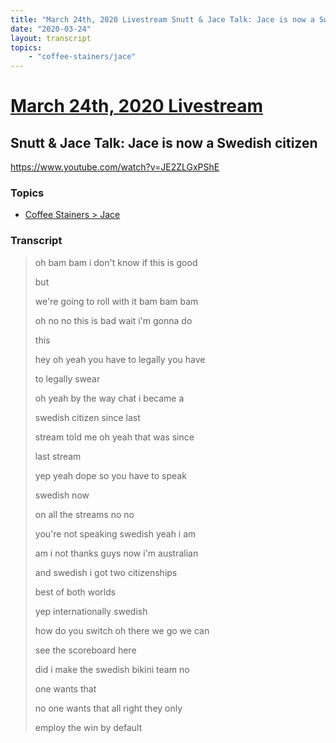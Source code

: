 ```yaml
---
title: "March 24th, 2020 Livestream Snutt & Jace Talk: Jace is now a Swedish citizen"
date: "2020-03-24"
layout: transcript
topics:
    - "coffee-stainers/jace"
---
```

# [March 24th, 2020 Livestream](../2020-03-24.md)
## Snutt & Jace Talk: Jace is now a Swedish citizen
https://www.youtube.com/watch?v=JE2ZLGxPShE

### Topics
* [Coffee Stainers > Jace](../topics/coffee-stainers/jace.md)

### Transcript

> oh bam bam i don't know if this is good
> 
> but
> 
> we're going to roll with it bam bam bam
> 
> oh no no this is bad wait i'm gonna do
> 
> this
> 
> hey oh yeah you have to legally you have
> 
> to legally swear
> 
> oh yeah by the way chat i became a
> 
> swedish citizen since last
> 
> stream told me oh yeah that was since
> 
> last stream
> 
> yep yeah dope so you have to speak
> 
> swedish now
> 
> on all the streams no no
> 
> you're not speaking swedish yeah i am
> 
> am i not thanks guys now i'm australian
> 
> and swedish i got two citizenships
> 
> best of both worlds
> 
> yep internationally swedish
> 
> how do you switch oh there we go we can
> 
> see the scoreboard here
> 
> did i make the swedish bikini team no
> 
> one wants that
> 
> no one wants that all right they only
> 
> employ the win by default
> 
